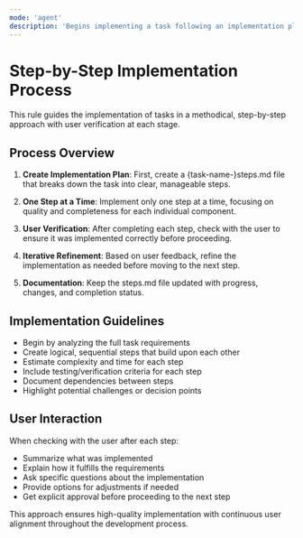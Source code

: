 ```yaml
---
mode: 'agent'
description: 'Begins implementing a task following an implementation plan.'
---
```

# Step-by-Step Implementation Process

This rule guides the implementation of tasks in a methodical, step-by-step approach with user verification at each stage.

## Process Overview

1. **Create Implementation Plan**: First, create a {task-name-}steps.md file that breaks down the task into clear, manageable steps.

2. **One Step at a Time**: Implement only one step at a time, focusing on quality and completeness for each individual component.

3. **User Verification**: After completing each step, check with the user to ensure it was implemented correctly before proceeding.

4. **Iterative Refinement**: Based on user feedback, refine the implementation as needed before moving to the next step.

5. **Documentation**: Keep the steps.md file updated with progress, changes, and completion status.

## Implementation Guidelines

- Begin by analyzing the full task requirements
- Create logical, sequential steps that build upon each other
- Estimate complexity and time for each step
- Include testing/verification criteria for each step
- Document dependencies between steps
- Highlight potential challenges or decision points

## User Interaction

When checking with the user after each step:
- Summarize what was implemented
- Explain how it fulfills the requirements
- Ask specific questions about the implementation
- Provide options for adjustments if needed
- Get explicit approval before proceeding to the next step

This approach ensures high-quality implementation with continuous user alignment throughout the development process.
